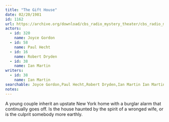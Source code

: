```yaml
---
title: "The Gift House"
date: 02/20/1981
id: 1162
url: https://archive.org/download/cbs_radio_mystery_theater/cbs_radio_mystery_theater-1151-1200.zip/cbs_radio_mystery_theater-1151-1200%2Fcbsrmt_1162_the_gift_house.mp3
actors:  
  - id: 320
    name: Joyce Gordon  
  - id: 58
    name: Paul Hecht  
  - id: 16
    name: Robert Dryden  
  - id: 38
    name: Ian Martin
writers:  
  - id: 38
    name: Ian Martin
searchable: Joyce Gordon,Paul Hecht,Robert Dryden,Ian Martin Ian Martin
notes:  
---
```

A young couple inherit an upstate New York home with a burglar alarm that continually goes off. Is the house haunted by the spirit of a wronged wife, or is the culprit somebody more earthly.